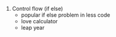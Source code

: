 1.  Control flow (if else)
    - popular if else problem in less code
    - love calculator
    - leap year
